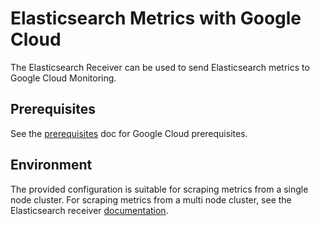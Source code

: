 # Elasticsearch Metrics with Google Cloud

The Elasticsearch Receiver can be used to send Elasticsearch metrics to Google Cloud Monitoring.

## Prerequisites

See the [prerequisites](../README.md) doc for Google Cloud prerequisites.

## Environment

The provided configuration is suitable for scraping metrics from a single node cluster. For scraping metrics from a multi node cluster, see the Elasticsearch receiver [documentation](https://github.com/observIQ/bindplane-agent/blob/main/docs/receivers.md).
